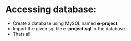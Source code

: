 # Accessing database:

- Create a database using MySQL named **e-project**.
- Import the given sql file **e-project.sql** in the database.
- Thats all!
